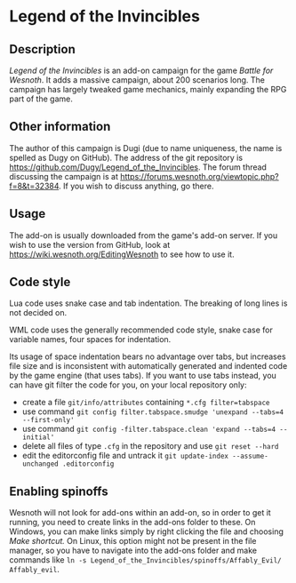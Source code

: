 Legend of the Invincibles
==============

Description
--------------
*Legend of the Invincibles* is an add-on campaign for the game *Battle for Wesnoth*. It adds a massive campaign, about 200 scenarios long. The campaign has largely tweaked game mechanics, mainly expanding the RPG part of the game.

Other information
--------------
The author of this campaign is Dugi (due to name uniqueness, the name is spelled as Dugy on GitHub). The address of the git repository is https://github.com/Dugy/Legend_of_the_Invincibles. The forum thread discussing the campaign is at https://forums.wesnoth.org/viewtopic.php?f=8&t=32384. If you wish to discuss anything, go there.

Usage
--------------
The add-on is usually downloaded from the game's add-on server. If you wish to use the version from GitHub, look at https://wiki.wesnoth.org/EditingWesnoth to see how to use it.

Code style
--------------
Lua code uses snake case and tab indentation. The breaking of long lines is not decided on.

WML code uses the generally recommended code style, snake case for variable names, four spaces for indentation.

Its usage of space indentation bears no advantage over tabs, but increases file size and is inconsistent with automatically generated and indented code by the game engine (that uses tabs). If you want to use tabs instead, you can have git filter the code for you, on your local repository only:

* create a file `git/info/attributes` containing `*.cfg filter=tabspace`
* use command `git config filter.tabspace.smudge 'unexpand --tabs=4 --first-only'`
* use command `git config -filter.tabspace.clean 'expand --tabs=4 --initial'`
* delete all files of type `.cfg` in the repository and use `git reset --hard`
* edit the editorconfig file and untrack it `git update-index --assume-unchanged .editorconfig`

Enabling spinoffs
--------------
Wesnoth will not look for add-ons within an add-on, so in order to get it running, you need to create links in the add-ons folder to these. On Windows, you can make links simply by right clicking the file and choosing _Make shortcut._ On Linux, this option might not be present in the file manager, so you have to navigate into the add-ons folder and make commands like `ln -s Legend_of_the_Invincibles/spinoffs/Affably_Evil/ Affably_evil`.
